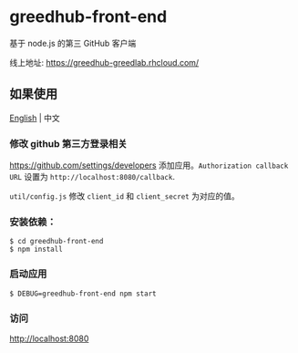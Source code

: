 # greedhub-front-end

基于 node.js 的第三 GitHub 客户端

线上地址: <https://greedhub-greedlab.rhcloud.com/>

## 如果使用

[English](README.md) | 中文

### 修改 github 第三方登录相关

<https://github.com/settings/developers> 添加应用。`Authorization callback URL` 设置为 `http://localhost:8080/callback`.


`util/config.js` 修改 `client_id` 和 `client_secret` 为对应的值。

### 安装依赖：

```
$ cd greedhub-front-end
$ npm install
```

### 启动应用

```
$ DEBUG=greedhub-front-end npm start
```

### 访问

<http://localhost:8080>